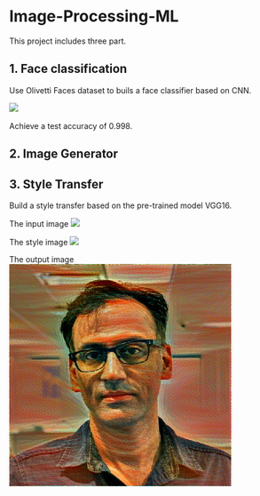 # Image-Processing-ML
This project includes three part.

## 1. Face classification

Use Olivetti Faces dataset to buils a face classifier based on CNN.


![]('https://github.com/Siyuqqq/Image-Processing-ML/blob/master/FaceClassification_CNN/olivettifaces.gif?raw=true')

Achieve a test accuracy of 0.998.



## 2. Image Generator




## 3. Style Transfer
Build a style transfer based on the pre-trained model VGG16.

The input image
![]('https://github.com/Siyuqqq/Image-Processing-ML/blob/master/StyleTrans/professor.jpg?raw=true')

The style image
![]('https://github.com/Siyuqqq/Image-Processing-ML/blob/master/StyleTrans/Skrik.jpg?raw=true')

The output image
![](/StyleTrans/output.png)
